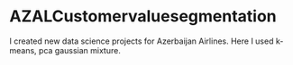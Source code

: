 # AZALCustomervaluesegmentation
I created new data science projects for Azerbaijan Airlines. Here I used k-means, pca gaussian mixture.
